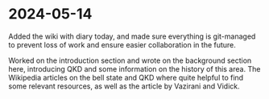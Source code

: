 # 2024-05-14

Added the wiki with diary today, and made sure everything is git-managed to
prevent loss of work and ensure easier collaboration in the future. 

Worked on the introduction section and wrote on the background section here,
introducing QKD and some information on the history of this area. The Wikipedia
articles on the bell state and QKD where quite helpful to find some relevant
resources, as well as the article by Vazirani and Vidick.
